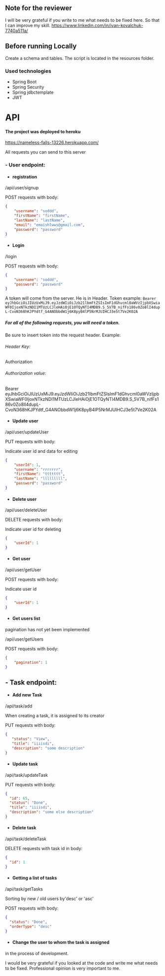 ## Note for the reviewer
I will be very grateful if you write to me what needs to be fixed here. So that I can improve my skill.
https://www.linkedin.com/in/ivan-kovalchuk-7740a511a/

## Before running Locally

Сreate a schema and tables. The script is located in the resources folder.

### Used technologies

- Spring Boot
- Spring Security
- Spring jdbctemplate
- JWT

# API

#### The project was deployed to heroku
https://nameless-falls-13226.herokuapp.com/

All requests you can send to this server


 ### - User endpoint:   
 - #### registration 
 /api/user/signup
 
 POST requests with body: 
```json
{
    "username": "soddd",
    "firstName": "firstName",
    "lastName": "lastName",
    "email": "emaishlwws@gmail.com",
    "password": "password"
}
```
 - #### Login 
 /login
 
 POST requests with body: 
```json
{
    "username": "soddd",
    "password": "password"
}
```
A token will come from the server. He is in Header. 
Token example:
`Bearer eyJhbGciOiJIUzUxMiJ9.eyJzdWIiOiJzb21lbmFtZSIsImF1dGhvcml0aWVzIjpbXSwiaWF0IjoxNTkzNDI1MTUzLCJleHAiOjE1OTQyNTI4MDB9.S_5V7B_nifFs186v0Zo8lI4dupL-CvoN368hKJPYdtf_G4ANObbdW1j6K8pyB4lP5NrMJUIHCJ3e5t7Ve2K02A`
##### For all of the following requests, you will need a token.
Be sure to insert token into the request header. Example:
###### Header Key:
Authorization

###### Authorization value: 
Bearer eyJhbGciOiJIUzUxMiJ9.eyJzdWIiOiJzb21lbmFtZSIsImF1dGhvcml0aWVzIjpbXSwiaWF0IjoxNTkzNDI1MTUzLCJleHAiOjE1OTQyNTI4MDB9.S_5V7B_nifFs186v0Zo8lI4dupL-CvoN368hKJPYdtf_G4ANObbdW1j6K8pyB4lP5NrMJUIHCJ3e5t7Ve2K02A

 - #### Update user
/api/user/updateUser

PUT requests with body:
 
Indicate user id and data for editing
```json
{
    "userId": 1,
    "username": "rrrrrrr",
    "firstName": "ttttttt",
    "lastName": "lllllllll",
    "password": "password"
}
```
 - #### Delete user
/api/user/deleteUser

DELETE requests with body:
 
Indicate user id  for deleting
```json
{
    "userId": 1
}
```
 - #### Get user
/api/user/getUser

POST requests with body:
 
Indicate user id 

```json
{
    "userId": 1
}
```
 - #### Get users list
 pagination has not yet been implemented
  
 /api/user/getUsers
 
 POST requests with body:
```json
{
    "pagination": 1
}
```
 ## - Task endpoint:
 
 - #### Add new Task
 /api/task/add
 
 When creating a task, it is assigned to its creator
 
 PUT requests with body:
 ```json
 {
    "status": "View",
    "title": "iiiisdi",
    "description": "some description"
}
```
 - #### Update task
/api/task/updateTask

 PUT requests with body:
  ```json
 {
    "id": 65,
    "status": "Done",
    "title": "iiiisdi",
    "description": "some else description"
}
```
 - #### Delete task
/api/task/deleteTask

 DELETE requests with task id in body:
  ```json
 {
    "id": 1
}
```


 - #### Getting a list of tasks
/api/task/getTasks

Sorting by new / old users by'desc' or 'asc'

 POST requests with body:
 
   ```json
 {
     "status": "Done",
     "orderType": "desc"
 }
 ```
 
 - #### Change the user to whom the task is assigned
 
  in the process of development.
  
  
 I would be very grateful if you looked at the code and write me what needs to be fixed. Professional opinion is very important to me.
  